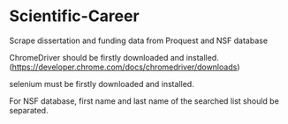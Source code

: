 # Scientific-Career
Scrape dissertation and funding data from Proquest and NSF database

ChromeDriver should be firstly downloaded and installed. (https://developer.chrome.com/docs/chromedriver/downloads)

selenium must be firstly downloaded and installed.

For NSF database, first name and last name of the searched list should be separated.
